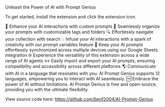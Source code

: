 Unleash the Power of AI with Prompt Genius

To get started, install the extension and click the extension icon.

📢 Enhance your AI interactions with custom prompts
📁 Seamlessly organize your prompts with customizable tags and folders
🔍 Effortlessly navigate your collection with search
💡 Infuse your AI interactions with a spark of creativity with our prompt variables feature
📱 Keep your AI prompts effortlessly synchronized across multiple devices using our Google Sheets integration
🌐 Experience the versatility of this extension across a wide range of AI agents
↔ Easily import and export your AI prompts, ensuring compatibility and accessibility across different platforms
🌎 Communicate with AI in a language that resonates with you. AI Prompt Genius supports 12 languages, empowering you to interact with AI seamlessly.
🆓 Embrace the power of AI without limitations. AI Prompt Genius is free and open-source, providing you with the ultimate flexibility.

View source code here:
https://github.com/benf2004/AI-Prompt-Genius
